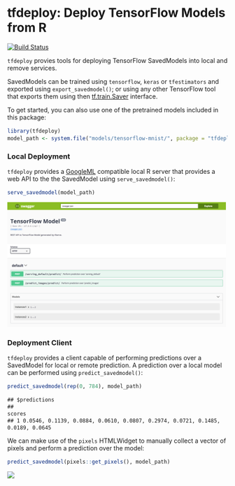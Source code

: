 tfdeploy: Deploy TensorFlow Models from R
================

[![Build Status](https://travis-ci.org/rstudio/tfdeploy.svg?branch=master)](https://travis-ci.org/rstudio/tfdeploy)

`tfdeploy` provies tools for deploying TensorFlow SavedModels into local and remove services.

SavedModels can be trained using `tensorflow`, `keras` or `tfestimators` and exported using `export_savedmodel()`; or using any other TensorFlow tool that exports them using then [tf.train.Saver](https://www.tensorflow.org/api_docs/python/tf/train/Saver) interface.

To get started, you can also use one of the pretrained models included in this package:

``` r
library(tfdeploy)
model_path <- system.file("models/tensorflow-mnist/", package = "tfdeploy")
```

### Local Deployment

`tfdeploy` provides a [GoogleML](https://cloud.google.com/ml-engine/docs/prediction-overview) compatible local R server that provides a web API to the the SavedModel using `serve_savedmodel()`:

``` r
serve_savedmodel(model_path)
```

<img src="tools/readme/swagger.png" width=500 />

### Deployment Client

`tfdeploy` provides a client capable of performing predictions over a SavedModel for local or remote prediction. A prediction over a local model can be performed using `predict_savedmodel()`:

``` r
predict_savedmodel(rep(0, 784), model_path)
```

    ## $predictions
    ##                                                                           scores
    ## 1 0.0546, 0.1139, 0.0884, 0.0610, 0.0807, 0.2974, 0.0721, 0.1485, 0.0189, 0.0645

We can make use of the `pixels` HTMLWidget to manually collect a vector of pixels and perform a prediction over the model:

``` r
predict_savedmodel(pixels::get_pixels(), model_path)
```

<img src="tools/readme/mnist-digits.gif" width=400 />
